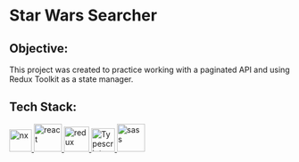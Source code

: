 # Star Wars Searcher

## Objective:

This project was created to practice working with a paginated API and using Redux Toolkit as a state manager.

## Tech Stack:

<a href="https://nx.dev/" target="_blank"> <img src="https://user-images.githubusercontent.com/66543426/138184831-a1d4b9e7-0d6e-48d4-9e10-5569ee925eea.gif" alt="nx" height="40"/> </a>
<a href="https://reactjs.org/" target="_blank"> <img src="https://media.giphy.com/media/eNAsjO55tPbgaor7ma/giphy.gif" alt="react" width="50" height="50"/> </a>
<a href="https://redux-toolkit.js.org/" target="_blank"> <img src="https://user-images.githubusercontent.com/66543426/138184761-18a93257-7a71-4c38-ab8d-fbd567967790.gif" alt="redux" width="45" height="45"/> </a>
<a href="https://www.typescriptlang.org/" target="_blank"> <img src="https://user-images.githubusercontent.com/66543426/138184684-faca6265-13d6-4e3a-9beb-f0ba3b0766cd.gif" alt="Typescript" width="42" height="42"/> </a>
<a href="https://sass-lang.com/" target="_blank"> <img src="https://user-images.githubusercontent.com/66543426/123215107-a8a82080-d48d-11eb-8902-6490d4174ba0.gif" alt="sass" width="50" height="50"/></a>
